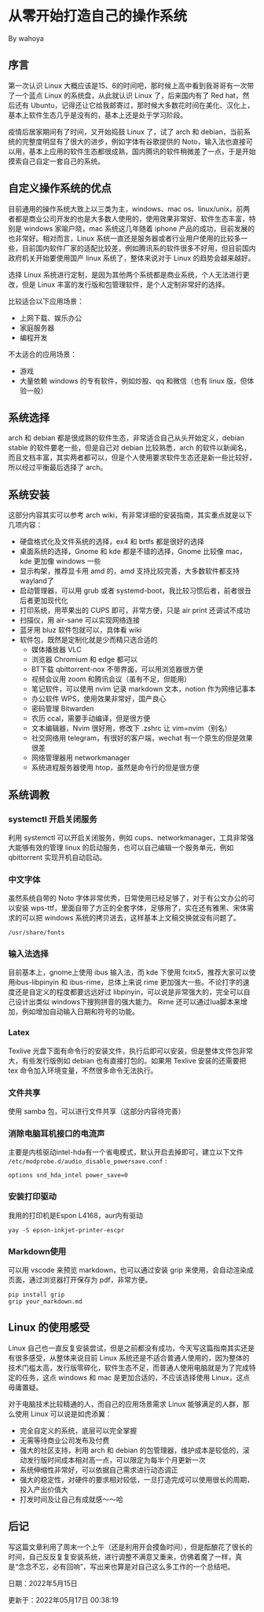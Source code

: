 # 从零开始打造自己的操作系统
By wahoya
## 序言
第一次认识 Linux 大概应该是15、6的时间吧，那时候上高中看到我哥哥有一次带了一个蓝点 Linux 的系统盘，从此就认识 Linux 了，后来国内有了 Red hat，然后还有 Ubuntu，记得还让它给我邮寄过，那时候大多数花时间在美化、汉化上，基本上软件生态几乎是没有的，基本上还是处于学习阶段。

疫情后居家期间有了时间，又开始捣鼓 Linux 了，试了 arch 和 debian，当前系统的完整度明显有了很大的进步，例如字体有谷歌提供的 Noto，输入法也直接可以用，基本上应用的软件生态都很成熟，国内腾讯的软件稍微差了一点，于是开始摸索自己自定一套自己的系统。

## 自定义操作系统的优点
目前通用的操作系统大致上以三类为主，windows、mac os、linux/unix，前两者都是商业公司开发的也是大多数人使用的，使用效果非常好、软件生态丰富，特别是 windows 家喻户晓，mac 系统这几年随着 iphone 产品的成功，目前发展的也非常好。相对而言，Linux 系统一直还是服务器或者行业用户使用的比较多一些，目前国内软件厂家的适配比较差，例如腾讯系的软件很多不好用，但目前国内政府机关开始要使用国产 linux 系统了，整体来说对于 Linux 的趋势会越来越好。

选择 Linux 系统进行定制，是因为其他两个系统都是商业系统，个人无法进行更改，但是 Linux 丰富的发行版和包管理软件，是个人定制非常好的选择。

比较适合以下应用场景：
- 上网下载、娱乐办公
- 家庭服务器
- 编程开发

不太适合的应用场景：
- 游戏
- 大量依赖 windows 的专有软件，例如炒股、qq 和微信（也有 linux 版，但体验一般）

## 系统选择
arch 和 debian 都是很成熟的软件生态，非常适合自己从头开始定义，debian stable 的软件要老一些，但是自己对 debian 比较熟悉，arch 的软件以新闻名，而且文档丰富，其实两者都可以，但是个人使用要求软件生态还是新一些比较好，所以经过平衡最后选择了 arch。

## 系统安装
这部分内容其实可以参考 arch wiki，有非常详细的安装指南，其实重点就是以下几项内容：
- 硬盘格式化及文件系统的选择，ex4 和 brtfs 都是很好的选择
- 桌面系统的选择，Gnome 和 kde 都是不错的选择，Gnome 比较像 mac，kde 更加像 windows 一些
- 显示构架，推荐显卡用 amd 的，amd 支持比较完善，大多数软件都支持 wayland了
- 启动管理器，可以用 grub 或者 systemd-boot，我比较习惯后者，前者很丑后者更加现代化
- 打印系统，用苹果出的 CUPS 即可，非常方便，只是 air print 还调试不成功
- 扫描仪，用 air-sane 可以实现网络连接
- 蓝牙用 bluz 软件包就可以，具体看 wiki
- 软件包，既然是定制化就是少而精只选合适的
	- 媒体播放器 VLC
	- 浏览器 Chromium 和 edge 都可以
	- BT下载 qbittorrent-nox 不带界面，可以用浏览器很方便
	- 视频会议用 zoom 和腾讯会议（虽有不足，但能用）
	- 笔记软件，可以使用 nvim 记录 markdown 文本，notion 作为网络记事本
	- 办公软件 WPS，使用效果非常好，国产良心
	- 密码管理 Bitwarden
	- 农历 ccal，需要手动编译，但是很方便
	- 文本编辑器，Nvim 很好用，修改下 .zshrc 让 vim=nvim（别名）
	- 社交网络用 telegram，有很好的客户端，wechat 有一个原生的但是效果很差
	- 网络管理器用 networkmanager
	- 系统进程服务器使用 htop，虽然是命令行的但是很方便

## 系统调教
### systemctl 开启关闭服务
利用 systemctl 可以开启关闭服务，例如 cups、networkmanager，工具非常强大能够有效的管理 linux 的启动服务，也可以自己编辑一个服务单元，例如 qbittorrent 实现开机自动启动。

### 中文字体
虽然系统自带的 Noto 字体非常优秀，日常使用已经足够了，对于有公文办公的可以安装 wps-ttf，里面自带了方正的全套字体，足够用了，实在还有雅黑、宋体需求的可以把 windows 系统的拷贝进去，这样基本上文稿交换就没有问题了。

`/usr/share/fonts`
### 输入法选择
目前基本上，gnome上使用 ibus 输入法，而 kde 下使用 fcitx5，推荐大家可以使用ibus-libpinyin 和 ibus-rime，总体上来说 rime 更加强大一些。不论打字的速度还是自定义的程度都要远远好过 libpinyin，可以说是非常强大的，完全可以自己设计出类似 windows下搜狗拼音的强大能力。 Rime 还可以通过lua脚本来增加，例如增加自动输入日期和符号的功能。 
### Latex
Texlive 光盘下面有命令行的安装文件，执行后即可以安装，但是整体文件包非常大，有些发行版例如 debian 也有直接打包的。如果用 Texlive 安装的还需要把 tex 命令加入环境变量，不然很多命令无法执行。

### 文件共享
使用 samba 包，可以进行文件共享（这部分内容待完善）

### 消除电脑耳机接口的电流声
主要是内核驱动intel-hda有一个省电模式，默认开启去掉即可，建立以下文件 `/etc/modprobe.d/audio_disable_powersave.conf` :

`options snd_hda_intel power_save=0`
### 安装打印驱动
我用的打印机是Espon L4168，aur内有驱动

`yay -S epson-inkjet-printer-escpr`

### Markdown使用
可以用 vscode 来预览 markdown，也可以通过安装 grip 来使用，会自动渲染成页面，通过浏览器打开保存为 pdf，非常方便。

`pip install grip`  
`grip your_markdown.md`
## Linux 的使用感受
Linux 自己也一直反复安装尝试，但是之前都没有成功，今天写这篇指南其实还是有很多感受，从整体来说目前 Linux 系统还是不适合普通人使用的，因为整体的技术门槛太高，发行版零碎化，软件生态不足，而普通人使用电脑就是为了完成特定的任务，这点 windows 和 mac 是更加合适的，不应该选择使用 Linux，这点毋庸置疑。

对于电脑技术比较精通的人，而自己的应用场景需求 Linux 能够满足的人群，那么使用 Linux 可以说是如虎添翼：
- 完全自定义的系统，底层可以完全掌握
- 无需等待商业公司发布及付费
- 强大的社区支持，利用 arch 和 debian 的包管理器，维护成本是较低的，滚动发行版时间成本相对高一点，可以限定为每半个月更新一次
- 系统伸缩性非常好，可以依据自己需求进行动态调正
- 强大的稳定性，对硬件的要求相对较低，一旦打造完成可以使用很长的周期，投入产出价值大
- 打发时间及让自己有成就感～～哈

## 后记
写这篇文章利用了周末一个上午（还是利用开会摸鱼时间），但是酝酿花了很长的时间，自己反反复复安装系统，进行调整不满意又重来，仿佛着魔了一样，真是“念念不忘，必有回响”，写出来也算是对自己这么多工作的一个总结吧。

日期：2022年5月15日

更新于：2022年05月17日 00:38:19
